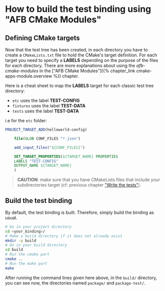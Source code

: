# How to build the test binding using "AFB CMake Modules"

## Defining CMake targets

Now that the test tree has been created, in each directory you have to create
a `CMakeLists.txt` file to hold the CMake's target definition. For each target
you need to specify a **LABELS** depending on the purpose of the files for each
directory. There are more explanations about using the *afb-cmake-modules* in the ["AFB CMake Modules"]({% chapter_link cmake-apps-module.overview %}) chapter.

Here is a cheat sheet to map the **LABELS** target for each classic test tree
directory:

* `etc` uses the label **TEST-CONFIG**
* `fixtures` uses the label **TEST-DATA**
* `tests` uses the label **TEST-DATA**

i.e for the `etc` folder:

```cmake
PROJECT_TARGET_ADD(helloworld-config)

    file(GLOB CONF_FILES "*.json")

    add_input_files("${CONF_FILES}")

    SET_TARGET_PROPERTIES(${TARGET_NAME} PROPERTIES
    LABELS "TEST-CONFIG"
    OUTPUT_NAME ${TARGET_NAME}
    )
```

> **CAUTION**: make sure that you have CMakeLists files that include your
> subdirectories target (cf: previous chapter ["Write the tests"](./1_Write_the_tests.html)).

## Build the test binding

By default, the test binding is built.
Therefore, simply build the binding as usual.

```bash
# Go in your project directory
cd <your_binding>/
# Make a build directory if it does not already exist
mkdir -p build
# Go in your build directory
cd build
# Run the cmake part
cmake ..
# Run the make part
make
```

After running the command lines given here above, in the `build/` directory, you can see now, the directories named `package/` and `package-test/`.
